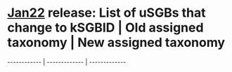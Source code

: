# [Jan22](../Jun21-Jan22comparison.md#how-many-sgbs-change-type) release: List of uSGBs that change to kSGBID | Old assigned taxonomy | New assigned taxonomy
------------ | ------------- | -------------
